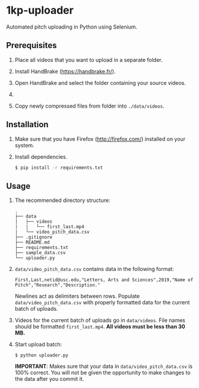 # 1kp-uploader

Automated pitch uploading in Python using Selenium.

## Prerequisites

1. Place all videos that you want to upload in a separate folder.

1. Install HandBrake (https://handbrake.fr/).

1. Open HandBrake and select the folder containing your source videos.

1. 

1. Copy newly compressed files from folder into `./data/videos`.

## Installation

1. Make sure that you have Firefox (http://firefox.com/) installed on your system.

1. Install dependencies.

    ```bash
    $ pip install -r requirements.txt
    ```

## Usage

1. The recommended directory structure:

    ```
    .
    ├── data
    |   ├── videos
    |   |   └── first_last.mp4
    |   └── video_pitch_data.csv
    ├── .gitignore
    ├── README.md
    ├── requirements.txt
    ├── sample_data.csv
    └── uploader.py
    ```

1. `data/video_pitch_data.csv` contains data in the following format:

    ```
    First,Last,netid@usc.edu,"Letters, Arts and Sciences",2019,"Name of Pitch","Research","Description."
    ```
    Newlines act as delimiters between rows. Populate `data/video_pitch_data.csv` with properly formatted data for the current batch of uploads.

1. Videos for the current batch of uploads go in `data/videos`. File names should be formatted `first_last.mp4`. **All videos must be less than 30 MB.**

1. Start upload batch:

    ```
    $ python uploader.py
    ```

    **IMPORTANT**: Makes sure that your data in `data/video_pitch_data.csv` is 100% correct. You will not be given the opportunity to make changes to the data after you commit it.
